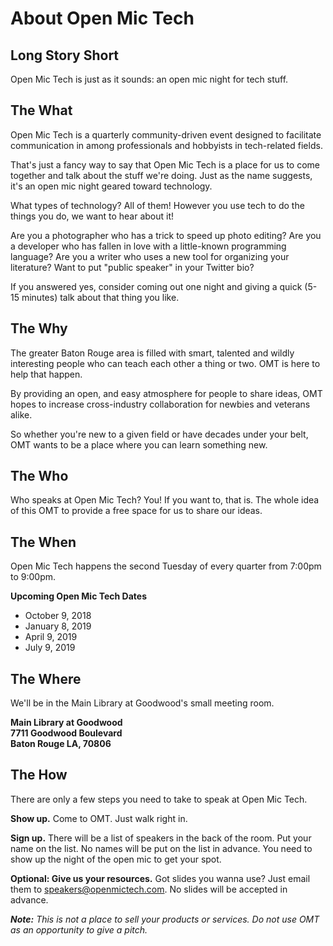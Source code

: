 # About Open Mic Tech
## Long Story Short
Open Mic Tech is just as it sounds: an open mic night for tech stuff.

## The What
Open Mic Tech is a quarterly community-driven event designed to facilitate communication in among professionals and hobbyists in tech-related fields.

That's just a fancy way to say that Open Mic Tech is a place for us to come together and talk about the stuff we're doing. Just as the name suggests, it's an open mic night geared toward technology.

What types of technology? All of them! However you use tech to do the things you do, we want to hear about it! 

Are you a photographer who has a trick to speed up photo editing? Are you a developer who has fallen in love with a little-known programming language? Are you a writer who uses a new tool for organizing your literature? Want to put "public speaker" in your Twitter bio?

If you answered yes, consider coming out one night and giving a quick (5-15 minutes) talk about that thing you like.

## The Why
The greater Baton Rouge area is filled with smart, talented and wildly interesting people who can teach each other a thing or two. OMT is here to help that happen.

By providing an open, and easy atmosphere for people to share ideas, OMT hopes to increase cross-industry collaboration for newbies and veterans alike.

So whether you're new to a given field or have decades under your belt, OMT wants to be a place where you can learn something new.

## The Who
Who speaks at Open Mic Tech? You! If you want to, that is. The whole idea of this OMT to provide a free space for us to share our ideas.

## The When
Open Mic Tech happens the second Tuesday of every quarter from 7:00pm to 9:00pm.

**Upcoming Open Mic Tech Dates**

- October 9, 2018
- January 8, 2019
- April 9, 2019
- July 9, 2019

## The Where
We'll be in the Main Library at Goodwood's small meeting room.

**Main Library at Goodwood  
7711 Goodwood Boulevard  
Baton Rouge LA, 70806**

## The How
There are only a few steps you need to take to speak at Open Mic Tech.

**Show up.** Come to OMT. Just walk right in.

**Sign up.** There will be a list of speakers in the back of the room. Put your name on the list. No names will be put on the list in advance. You need to show up the night of the open mic to get your spot.

**Optional: Give us your resources.** Got slides you wanna use?  Just email them to speakers@openmictech.com. No slides will be accepted in advance.

_**Note:** This is not a place to sell your products or services. Do not use OMT as an opportunity to give a pitch._
